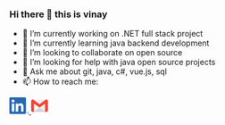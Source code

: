 ### Hi there 👋 this is vinay

- 🔭 I’m currently working on .NET full stack project
- 🌱 I’m currently learning java backend development
- 👯 I’m looking to collaborate on open source
- 🤔 I’m looking for help with java open source projects
- 💬 Ask me about git, java, c#, vue.js, sql
- 📫 How to reach me:
  <p align="left"> 
 <a href="https://www.linkedin.com/in/vinay-kumar3757">
    <img src="https://github.com/chelpuri/chelpuri/blob/main/LI-In-Bug.png" alt="linkedin" height="30px" width="35px" />
 </a>
 <a href="mailto: vinay21031998@gmail.com">
    <img src="https://github.com/chelpuri/chelpuri/blob/main/gmail_logo.png" alt="gmail" height="30px" width="30px" />
 </a>
 
 </p>

